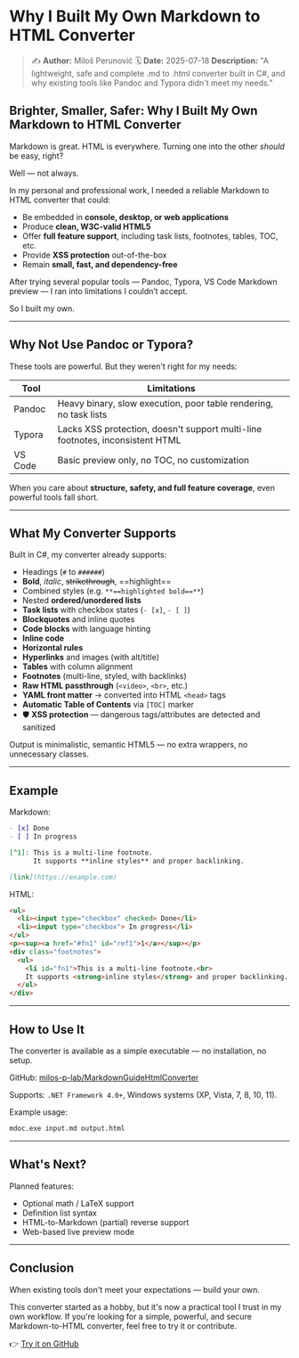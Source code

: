 # Why I Built My Own Markdown to HTML Converter

> ✍️ **Author:** Miloš Perunović
> 🗓️ **Date:** 2025-07-18
> **Description:** "A lightweight, safe and complete .md to .html converter built in C#, and why existing tools like Pandoc and Typora didn't meet my needs."

## Brighter, Smaller, Safer: Why I Built My Own Markdown to HTML Converter

Markdown is great. HTML is everywhere. Turning one into the other *should* be easy, right?

Well — not always.

In my personal and professional work, I needed a reliable Markdown to HTML converter that could:

- Be embedded in **console, desktop, or web applications**
- Produce **clean, W3C-valid HTML5**
- Offer **full feature support**, including task lists, footnotes, tables, TOC, etc.
- Provide **XSS protection** out-of-the-box
- Remain **small, fast, and dependency-free**

After trying several popular tools — Pandoc, Typora, VS Code Markdown preview — I ran into limitations I couldn’t accept.

So I built my own.

---

## Why Not Use Pandoc or Typora?

These tools are powerful. But they weren't right for my needs:

| Tool    | Limitations                                                                   |
| ------- | ----------------------------------------------------------------------------- |
| Pandoc  | Heavy binary, slow execution, poor table rendering, no task lists             |
| Typora  | Lacks XSS protection, doesn't support multi-line footnotes, inconsistent HTML |
| VS Code | Basic preview only, no TOC, no customization                                  |

When you care about **structure, safety, and full feature coverage**, even powerful tools fall short.

---

## What My Converter Supports

Built in C#, my converter already supports:

- Headings (`#` to `######`)
- **Bold**, *italic*, ~~strikethrough~~, ==highlight==
- Combined styles (e.g. `**==highlighted bold==**`)
- Nested **ordered/unordered lists**
- **Task lists** with checkbox states (`- [x]`, `- [ ]`)
- **Blockquotes** and inline quotes
- **Code blocks** with language hinting
- **Inline code**
- **Horizontal rules**
- **Hyperlinks** and images (with alt/title)
- **Tables** with column alignment
- **Footnotes** (multi-line, styled, with backlinks)
- **Raw HTML passthrough** (`<video>`, `<br>`, etc.)
- **YAML front matter** → converted into HTML `<head>` tags
- **Automatic Table of Contents** via `[TOC]` marker
- 🛡️ **XSS protection** — dangerous tags/attributes are detected and sanitized

Output is minimalistic, semantic HTML5 — no extra wrappers, no unnecessary classes.

---

## Example

Markdown:

```md
- [x] Done
- [ ] In progress

[^1]: This is a multi-line footnote.  
      It supports **inline styles** and proper backlinking.

[link](https://example.com)
```

HTML:

```html
<ul>
  <li><input type="checkbox" checked> Done</li>
  <li><input type="checkbox"> In progress</li>
</ul>
<p><sup><a href="#fn1" id="ref1">1</a></sup></p>
<div class="footnotes">
  <ul>
    <li id="fn1">This is a multi-line footnote.<br>
    It supports <strong>inline styles</strong> and proper backlinking. <a href="#ref1" class="footnote-backref">↩</a></li>
  </ul>
</div>
```

---

## How to Use It

The converter is available as a simple executable — no installation, no setup.

GitHub: [milos-p-lab/MarkdownGuideHtmlConverter](https://github.com/milos-p-lab/MarkdownGuideHtmlConverter)

Supports: `.NET Framework 4.0+`, Windows systems (XP, Vista, 7, 8, 10, 11).

Example usage:

```bash
mdoc.exe input.md output.html
```

---

## What's Next?

Planned features:

- Optional math / LaTeX support
- Definition list syntax
- HTML-to-Markdown (partial) reverse support
- Web-based live preview mode

---

## Conclusion

When existing tools don't meet your expectations — build your own.

This converter started as a hobby, but it's now a practical tool I trust in my own workflow. If you're looking for a simple, powerful, and secure Markdown-to-HTML converter, feel free to try it or contribute.

👉 [Try it on GitHub](https://github.com/milos-p-lab/MarkdownGuideHtmlConverter)
